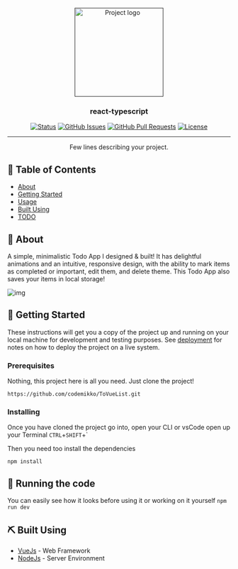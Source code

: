 <p align="center">
  <a href="" rel="noopener">
 <img width=200px height=200px src="https://i.imgur.com/6wj0hh6.jpg" alt="Project logo"></a>
</p>

<h3 align="center">react-typescript</h3>

<div align="center">

[![Status](https://img.shields.io/badge/status-active-success.svg)]()
[![GitHub Issues](https://img.shields.io/github/issues/tovuelist/The-Documentation-Compendium.svg)](https://github.com/ToVueList/The-Documentation-Compendium/issues)
[![GitHub Pull Requests](https://img.shields.io/github/issues-pr/ToVueList/The-Documentation-Compendium.svg)](https://github.com/ToVueList/The-Documentation-Compendium/pulls)
[![License](https://img.shields.io/badge/license-GNU3-blue.svg)](/LICENSE)

</div>

---

<p align="center"> Few lines describing your project.
    <br> 
</p>

## 📝 Table of Contents

- [About](#about)
- [Getting Started](#getting_started)
- [Usage](#start)
- [Built Using](#built_using)
- [TODO](../TODO.md)


## 🧐 About <a name = "about"></a>

A simple, minimalistic Todo App I designed & built! It has delightful animations and an intuitive, responsive design, with the ability to mark items as completed or important, edit them, and delete theme. This Todo App also saves your items in local storage!

![img](https://i.imgur.com/NJzy96b.png)


## 🏁 Getting Started <a name = "getting_started"></a>

These instructions will get you a copy of the project up and running on your local machine for development and testing purposes. See [deployment](#deployment) for notes on how to deploy the project on a live system.

### Prerequisites

Nothing, this project here is all you need. Just clone the project!

```Clone
https://github.com/codemikko/ToVueList.git
```

### Installing

Once you have cloned the project go into, open your CLI or vsCode open up your Terminal `CTRL`+`SHIFT`+`

Then you need too install the dependencies
```
npm install
```


## 🔧 Running the code <a name = "start"></a>

You can easily see how it looks before using it or working on it yourself
```npm run dev```


## ⛏️ Built Using <a name = "built_using"></a>

- [VueJs](https://vuejs.org/) - Web Framework
- [NodeJs](https://nodejs.org/en/) - Server Environment

